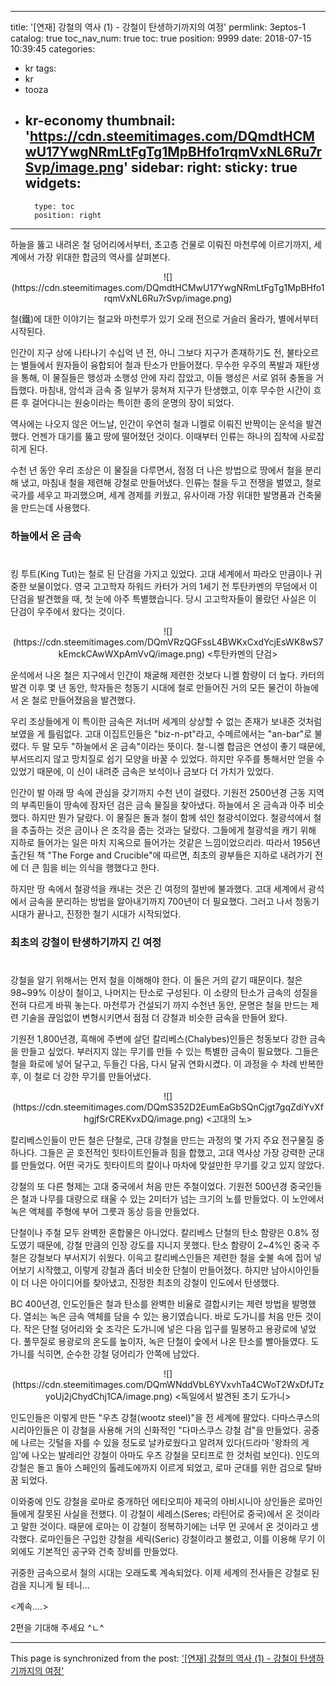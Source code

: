 
---
title: '[연재] 강철의 역사 (1) - 강철이 탄생하기까지의 여정'
permlink: 3eptos-1
catalog: true
toc_nav_num: true
toc: true
position: 9999
date: 2018-07-15 10:39:45
categories:
- kr
tags:
- kr
- tooza
- kr-economy
thumbnail: 'https://cdn.steemitimages.com/DQmdtHCMwU17YwgNRmLtFgTg1MpBHfo1rqmVxNL6Ru7rSvp/image.png'
sidebar:
    right:
        sticky: true
widgets:
    -
        type: toc
        position: right
---


하늘을 뚫고 내려온 철 덩어리에서부터, 초고층 건물로 이뤄진 마천루에 이르기까지, 세계에서 가장 위대한 합금의 역사를 살펴본다.

<center>
![](https://cdn.steemitimages.com/DQmdtHCMwU17YwgNRmLtFgTg1MpBHfo1rqmVxNL6Ru7rSvp/image.png)
</center>

철(鐵)에 대한 이야기는 철교와 마천루가 있기 오래 전으로 거슬러 올라가, 별에서부터 시작된다.

인간이 지구 상에 나타나기 수십억 년 전, 아니 그보다 지구가 존재하기도 전, 불타오르는 별들에서 원자들이 융합되어 철과 탄소가 만들어졌다. 무수한 우주의 폭발과 재탄생을 통해, 이 물질들은 행성과 소행성 안에 자리 잡았고, 이들 행성은 서로 얽혀 충돌을 거듭했다. 마침내, 암석과 금속 중 일부가 뭉쳐져 지구가 탄생했고, 이후 무수한 시간이 흐른 후 걸어다니는 원숭이라는 특이한 종의 운명의 장이 되었다.

역사에는 나오지 않은 어느날, 인간이 우연히 철과 니켈로 이뤄진 반짝이는 운석을 발견했다. 언젠가 대기를 뚫고 땅에 떨어졌던 것이다.  이때부터 인류는 하나의 집착에 사로잡히게 된다. 

수천 년 동안 우리 조상은 이 물질을 다루면서, 점점 더 나은 방법으로 땅에서 철을 분리해 냈고, 마침내 철을 제련해 강철로 만들어냈다. 인류는 철을 두고 전쟁을 벌였고, 철로 국가를 세우고 파괴했으며, 세계 경제를 키웠고, 유사이래 가장 위대한 발명품과 건축물을 만드는데 사용했다.

### 하늘에서 온 금속
#
킹 투트(King Tut)는 철로 된 단검을 가지고 있었다. 고대 세계에서 파라오 만큼이나 귀중한 보물이었다. 영국 고고학자 하워드 카터가 거의 1세기 전 투탄카멘의 무덤에서 이 단검을 발견했을 때, 첫 눈에 아주 특별했습니다. 당시 고고학자들이 몰랐던 사실은 이 단검이 우주에서 왔다는 것이다.

<center>
![](https://cdn.steemitimages.com/DQmVRzQGFssL4BWKxCxdYcjEsWK8wS7kEmckCAwWXpAmVvQ/image.png)
<투탄카멘의 단검>
</center>

운석에서 나온 철은 지구에서 인간이 채굴해 제련한 것보다 니켈 함량이 더 높다.  카터의 발견 이후 몇 년 동안, 학자들은 청동기 시대에 철로 만들어진 거의 모든 물건이 하늘에서 온 철로 만들어졌음을 발견했다.

우리 조상들에게 이 특이한 금속은 저너머 세계의 상상할 수 없는 존재가 보내준 것처럼 보였을 게 틀림없다. 고대 이집트인들은 "biz-n-pt"라고, 수메르에서는 "an-bar"로 불렸다. 두 말 모두 "하늘에서 온 금속"이라는 뜻이다. 철-니켈 합금은 연성이 좋기 때문에, 부서뜨리지 않고 망치질로 쉽기 모양을 바꿀 수 있었다. 하지만 우주를 통해서만 얻을 수 있었기 때문에, 이 신이 내려준 금속은 보석이나 금보다 더 가치가 있었다. 

인간이 발 아래 땅 속에 관심을 갖기까지 수천 년이 걸렸다. 기원전 2500년경 근동 지역의 부족민들이 땅속에 잠자던 검은 금속 물질을 찾아냈다. 하늘에서 온 금속과 아주 비슷했다. 하지만 뭔가 달랐다. 이 물질은 돌과 철이 함께 섞인 철광석이었다. 철광석에서 철을 추출하는 것은 금이나 은 조각을 줍는 것과는 달랐다. 그들에게 철광석을 캐기 위해 지하로 들어가는 일은 마치 지옥으로 들어가는 것같은 느낌이었으리라. 따라서 1956년 출간된 책 "The Forge and Crucible"에 따르면, 최초의 광부들은 지하로 내려가기 전에 더 큰 힘을 비는 의식을 행했다고 한다. 

하지만 땅 속에서 철광석을 캐내는 것은 긴 여정의 절반에 불과했다. 고대 세계에서 광석에서 금속을 분리하는 방법을 알아내기까지 700년이 더 필요했다. 그러고 나서 청동기 시대가 끝나고, 진정한 철기 시대가 시작되었다.

### 최초의 강철이 탄생하기까지 긴 여정
#
강철을 알기 위해서는 먼저 철을 이해해야 한다. 이 둘은 거의 같기 때문이다. 철은 98~99% 이상이 철이고, 나머지는 탄소로 구성된다. 이 소량의 탄소가 금속의 성질을 전혀 다르게 바꿔 놓는다. 마천루가 건설되기 까지 수천년 동안, 문명은 철을 만드는 제련 기술을 끊임없이 변형시키면서 점점 더 강철과 비슷한 금속을 만들어 왔다.

기원전 1,800년경, 흑해에 주변에 살던 칼리베스(Chalybes)인들은 청동보다 강한 금속을 만들고 싶었다. 부러지지 않는 무기를 만들 수 있는 특별한 금속이 필요했다. 그들은 철을 화로에 넣어 달구고, 두들긴 다음, 다시 달궈 연화시켰다. 이 과정을 수 차례 반복한 후, 이 철로 더 강한 무기를 만들어냈다.

<center>
![](https://cdn.steemitimages.com/DQmS352D2EumEaGbSQnCjgt7gqZdiYvXfhgjfSrCREKvxDQ/image.png)
<고대의 노>
</center>

칼리베스인들이 만든 철은 단철로, 근대 강철을 만드는 과정의 몇 가지 주요 전구물질 중 하나다. 그들은 곧 호전적인 힛타이트인들과 힘을 합했고, 고대 역사상 가장 강력한 군대를 만들었다. 어떤 국가도 힛타이트의 칼이나 마차에 맞설만한 무기를 갖고 있지 않았다.

강철의 또 다른 형제는 고대 중국에서 처음 만든 주철이었다. 기원전 500년경 중국인들은 철과 나무를 대량으로 태울 수 있는 2미터가 넘는 크기의 노를 만들었다. 이 노안에서 녹은 액체를 주형에 부어 그릇과 동상 등을 만들었다. 

단철이나 주철 모두 완벽한 혼합물은 아니었다. 칼리베스 단철의 탄소 함량은 0.8% 정도였기 때문에, 강철 만큼의 인장 강도를 지니지 못했다. 탄소 함량이 2~4%인 중국 주철은 강철보다 부서지기 쉬웠다. 이윽고 칼리베스인들은 제련한 철을 숯불 속에 집어 넣어보기 시작했고, 이렇게 강철과 좀더 비슷한 단철이 만들어졌다. 하지만 남아시아인들이 더 나은 아이디어를 찾아냈고, 진정한 최초의 강철이 인도에서 탄생했다.

BC 400년경, 인도인들은 철과 탄소를 완벽한 비율로 결합시키는 제련 방법을 발명했다. 열쇠는 녹은 금속 액체를 담을 수 있는 용기였습니다. 바로 도가니를 처음 만든 것이다. 작은 단철 덩어리와 숯 조각은 도가니에 넣은 다음 입구를 밀봉하고 용광로에 넣었다. 풀무질로 용광로의 온도를 높이자, 녹은 단철이 숯에서 나온 탄소를 빨아들였다. 도가니를 식히면, 순수한 강철 덩어리가 안쪽에 남았다.

<center>
![](https://cdn.steemitimages.com/DQmWNddVbL6YVxvhTa4CWoT2WxDfJTzyoUj2jChydChj1CA/image.png)
<독일에서 발견된 초기 도가니>
</center>

인도인들은 이렇게 만든 "우츠 강철(wootz steel)"을 전 세계에 팔았다. 다마스쿠스의 시리아인들은 이 강철을 사용해 거의 신화적인 "다마스쿠스 강철 검"을 만들었다. 공중에 나르는 깃털을 자를 수 있을 정도로 날카로웠다고 알려져 있다(드라마 '왕좌의 게임'에 나오는  발레리안 강철이 아마도 우츠 강철을 모티프로 한 것처럼 보인다). 인도의 강철은 돌고 돌아 스페인의 톨레도에까지 이르게 되었고, 로마 군대를 위한 검으로 탈바꿈 되었다.

이와중에 인도 강철을 로마로 중개하던 에티오피아 제국의 아비시니아 상인들은 로마인들에게 잘못된 사실을 전했다. 이 강철이 세레스(Seres; 라틴어로 중국)에서 온 것이라고 말한 것이다. 때문에 로마는 이 강철이 정복하기에는 너무 먼 곳에서 온 것이라고 생각했다. 로마인들은 구입한 강철을 세릭(Seric) 강철이라고 불렀고, 이를 이용해 무기 이외에도 기본적인 공구와 건축 장비를 만들었다.

귀중한 금속으로서 철의 시대는 오래도록 계속되었다. 이제 세계의 전사들은 강철로 된 검을 지니게 될 테니...

<계속....>

2편을 기대해 주세요 ^ㄴ^

- - -

This page is synchronized from the post: ['[연재] 강철의 역사 (1) - 강철이 탄생하기까지의 여정'](https://steemit.com/@pius.pius/3eptos-1)
